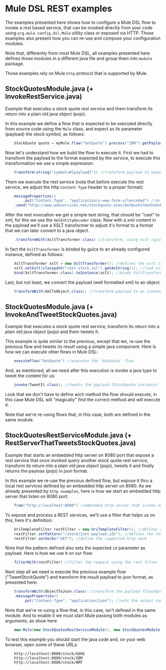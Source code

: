 # Mule DSL REST examples

The examples presented here shows how to configure a Mule DSL flow to invoke a rest based service, that can be invoked directly from your code using `org.mule.config.dsl.Mule` utility class or exposed via HTTP. Those examples also present how you can re-use and compose your configuration modules.

Note that, differently from most Mule DSL, all examples presented here defines those modules in a different java file and group them into `module` package.

Those examples rely on Mule `http` protocol that is supported by Mule.

## StockQuotesModule.java (+ InvokeRestService.java)

Example that executes a stock quote rest service and them transform its return into a plain old java object (pojo).

In this example we define a flow that is expected to be executed directly from source code using the `Mule` class, and expect as its parameter (payload) the stock symbol, as follows:

```java
	StockQuote quote = myMule.flow("GetQuote").process("IBM").getPayloadAs(StockQuote.class);
```

Now let's understand how we build the flow to execute it. First we had to transform the payload to the format expected by the service, to execute this transformation we use a simple expression:

```java
	transform(string("symbol=#[payload]")) //transform payload to expected service format
```

Them we execute the rest service (note that before execute the rest service, we adjust the http `Content-Type` header to a proper format):

```java
	messageProperties()
	    .put("Content-Type", "application/x-www-form-urlencoded") //define the content type to rest app
	.send("http://www.webservicex.net/stockquote.asmx/GetQuote?method=POST") //uri of rest service + http verb to be used (post)
```

After the rest invocation we get a simple text string, that should be "cast" to xml, for this we use the `XmlEntityDecoder` class. Now with a xml content in the payload we'll use a XSLT transformer to adjust it's format to a format that we can later convert to a java object.

```java
	.transformWith(XsltTransformer.class) //transform, using xslt (guice bind), the payload to a xml format of a StockQuote class
```

In fact the `XsltTransformer` is binded by guice to an already configured instance, defined as follows:

```java
	XsltTransformer xslt = new XsltTransformer(); //defines the xslt transformer configuration
	xslt.setXslt(classpath("rest-stock.xsl").getAsString()); //load xslt content from classpath file
	bind(XsltTransformer.class).toInstance(xslt); //binds XsltTransformer to a specific intance
```

Last, but not least, we convert the payload (well formatted xml) to an object:

```java
	transformWith(XmlToObject.class); //transform payload to an instance of StockQuote class
```

## StockQuotesModule.java (+ InvokeAndTweetStockQuotes.java)

Example that executes a stock quote rest service, transform its return into a plain old java object (pojo) and them tweets it.

This example is quite similar to the previous, except that we, re-use the previous flow and tweets its result using a simple java component. Here is how we can execute other flows in Mule DSL:

```java
	executeFlow("GetQuote") //executes the `GetQuote` flow
```

And, as mentioned, all we need after this execution is invoke a java type to tweet the content for us:

```java
	invoke(TweetIt.class); //tweets the payload (StockQuote instance)
```

Look that we don't have to define wich method the flow should execute, in this case Mule DSL will "magically" find the correct method and will execute it.

Note that we're re-using flows that, in this case, both are defined in the same module.

## StockQuotesRestServiceModule.java (+ RestServerThatTweetsStockQuotes.java)

Example that starts an embedded http server on 8080 port that expose a rest service that once invoked query another stock quote rest service, transform its return into a plain old java object (pojo), tweets it and finally returns the payloas (pojo) in json format.

In this example we re-use the previous defined flow, but expose it thru a local rest services defined by an embedded http server on 8080. As we already presented by `http examples`, here is how we start an embedded http server that listen on 8080 port:

```java
	from("http://localhost:8080") //embedded http server that listen on 8080 port
```

To expose and process a REST services, we'll use a filter that helps us on this, here it's definition:

```java
	UriTemplateFilter restFilter = new UriTemplateFilter(); //defines a rest filter
	restFilter.setPattern("/stock/{set-payload.id}"); //defines the rest pattern - note that it sets the id to payload
	restFilter.setVerbs("GET"); //define the supported http verb
```

Note that the pattern defined also sets the expected `id` parameter as payload. Here is how we use it on our flow:

```java
	filterWith(restFilter) //filter the request using the rest filter
```

Next step all we need is execute the previous example flow ("TweetStockQuote") and transform the result payload to json format, as presented here:

```java
	transformWith(ObjectToJson.class) //transform tha payload (StockQuote instance) to json
	.messageProperties()
	    .put("Content-Type", "application/json"); //sets the output content-type to json
```

Note that we're re-using a flow that, in this case, isn't defined in the same module. And to enable it we must start Mule passing both modules as arguments, as show here:

```java
	new Mule(new StockQuotesRestServiceModule(), new StockQuotesModule()).start();
```

To test this example you should start the java code and, on your web browser, open some of these URLs:

```
	http://localhost:8080/stock/GOOG
	http://localhost:8080/stock/IBM
	http://localhost:8080/stock/WMT
```
